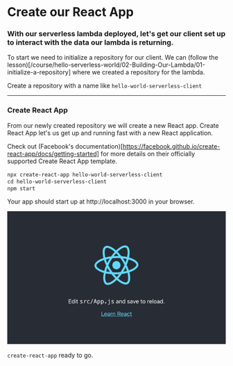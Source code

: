 # Create our React App

### With our serverless lambda deployed, let's get our client set up to interact with the data our lambda is returning.

To start we need to initialize a repository for our client.  We can (follow the lesson)[/course/hello-serverless-world/02-Building-Our-Lambda/01-initialize-a-repository] where we created a repository for the lambda. 

Create a repository with a name like `hello-world-serverless-client`

---

### Create React App

From our newly created repository we will create a new React app.  Create React App let's us get up and running fast with a new React application. 

Check out (Facebook's documentation)[https://facebook.github.io/create-react-app/docs/getting-started] for more details on their officially supported Create React App template.

```
npx create-react-app hello-world-serverless-client
cd hello-world-serverless-client
npm start
```

Your app should start up at http://localhost:3000 in your browser. 

![create-react-app](https://raw.githubusercontent.com/learn-byte/hello-serverless-world/master/assets/images/create-react-app.png)

`create-react-app` ready to go.



